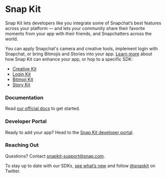 #  Snap Kit

Snap Kit lets developers like you integrate some of Snapchat’s best features across your platform — and lets your community share their favorite moments from your app with their friends, and Snapchatters across the world.

You can apply Snapchat's camera and creative tools, implement login with Snapchat, or bring Bitmojis and Stories into your app. [Learn more](https://kit.snapchat.com/) about how Snap Kit can enhance your app, or hop to a specific SDK:
- [Creative Kit](https://kit.snapchat.com/#creative-kit)
- [Login Kit](https://kit.snapchat.com/#login-kit)
- [Bitmoji Kit](https://kit.snapchat.com/#bitmoji-kit)
- [Story Kit](https://kit.snapchat.com/#story-kit)

### Documentation

Read [our official docs](https://docs.snapchat.com/docs/) to get started.

### Developer Portal

Ready to add your app? Head to the [Snap Kit developer portal](https://kit.snapchat.com/portal).

### Reaching Out

Questions? Contact [snapkit-support@snap.com](mailto:snapkit-support@snap.com).

To stay up to date with our SDKs, [see what’s new](https://kit.snapchat.com/news) and follow [@snapkit](https://twitter.com/snapkit) on Twitter.
